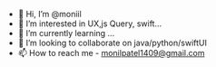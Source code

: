 - 👋 Hi, I’m @moniil
- 👀 I’m interested in UX,js Query, swift...
- 🌱 I’m currently learning ...
- 💞️ I’m looking to collaborate on java/python/swiftUI
- 📫 How to reach me - monilpatel1409@gmail.com

<!---
monilpatel1999/monilpatel1999 is a ✨ special ✨ repository because its `README.md` (this file) appears on your GitHub profile.
You can click the Preview link to take a look at your changes.
--->
